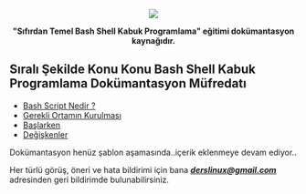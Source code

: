 <p align="center">
  <img src="https://raw.githubusercontent.com/taylanbildik/bash_script_dersleri/master/img/Readme/bash_shell.png">
</p>

<p align="center" style="bold">
<b>"Sıfırdan Temel Bash Shell Kabuk Programlama" eğitimi dokümantasyon kaynağıdır.</b><br>
</p>


Sıralı Şekilde Konu Konu Bash Shell Kabuk Programlama Dokümantasyon Müfredatı	
-	
- [Bash Script Nedir ?](https://github.com/taylanbildik/bash_script_dersleri/blob/master/bash_script_nedir.md)	
- [Gerekli Ortamın Kurulması](https://github.com/taylanbildik/Linux_Dersleri/tree/master/dok%C3%BCmantasyonlar/gerekli_ortam%C4%B1n_kurulmas%C4%B1.md#gerekli-ortam%C4%B1n-kurulmas%C4%B1)	
- [Başlarken](https://github.com/taylanbildik/bash_script_dersleri/blob/master/baslarken.md)	
- [Değişkenler](https://github.com/taylanbildik/bash_script_dersleri/blob/master/degiskenler.md)	

Dokümantasyon henüz şablon aşamasında..içerik eklenmeye devam ediyor..

Her türlü görüş, öneri ve hata bildirimi için bana ***derslinux@gmail.com*** adresinden geri bildirimde bulunabilirsiniz.
